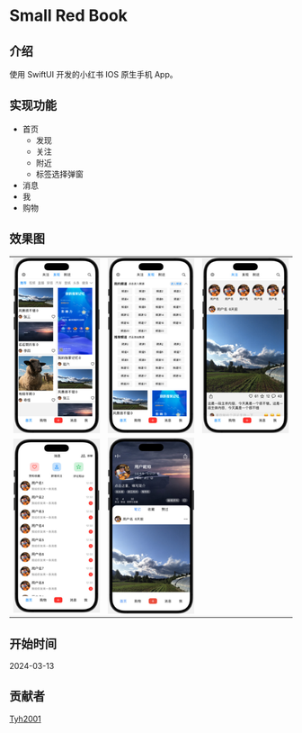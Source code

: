 # Small Red Book

## 介绍

使用 SwiftUI 开发的小红书 IOS 原生手机 App。

## 实现功能

- 首页
  - 发现
  - 关注
  - 附近
  - 标签选择弹窗
- 消息
- 我
- 购物

## 效果图

|                     |                     |                     |
| ------------------- | ------------------- | ------------------- |
| ![](./assets/1.jpg) | ![](./assets/2.jpg) | ![](./assets/3.jpg) |
| ![](./assets/4.jpg) | ![](./assets/5.jpg) |                     |

## 开始时间

2024-03-13

## 贡献者

[Tyh2001](https://github.com/Tyh2001)
